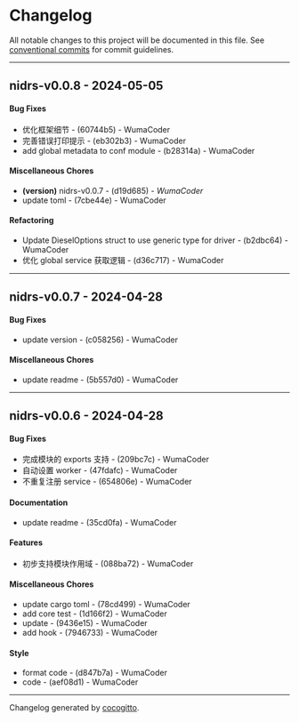 # Changelog
All notable changes to this project will be documented in this file. See [conventional commits](https://www.conventionalcommits.org/) for commit guidelines.

- - -
## nidrs-v0.0.8 - 2024-05-05
#### Bug Fixes
- 优化框架细节 - (60744b5) - WumaCoder
- 完善错误打印提示 - (eb302b3) - WumaCoder
- add global metadata to conf module - (b28314a) - WumaCoder
#### Miscellaneous Chores
- **(version)** nidrs-v0.0.7 - (d19d685) - *WumaCoder*
- update toml - (7cbe44e) - WumaCoder
#### Refactoring
- Update DieselOptions struct to use generic type for driver - (b2dbc64) - WumaCoder
- 优化 global service 获取逻辑 - (d36c717) - WumaCoder

- - -

## nidrs-v0.0.7 - 2024-04-28
#### Bug Fixes
- update version - (c058256) - WumaCoder
#### Miscellaneous Chores
- update readme - (5b557d0) - WumaCoder

- - -

## nidrs-v0.0.6 - 2024-04-28
#### Bug Fixes
- 完成模块的 exports 支持 - (209bc7c) - WumaCoder
- 自动设置 worker - (47fdafc) - WumaCoder
- 不重复注册 service - (654806e) - WumaCoder
#### Documentation
- update readme - (35cd0fa) - WumaCoder
#### Features
- 初步支持模块作用域 - (088ba72) - WumaCoder
#### Miscellaneous Chores
- update cargo toml - (78cd499) - WumaCoder
- add core test - (1d166f2) - WumaCoder
- update - (9436e15) - WumaCoder
- add hook - (7946733) - WumaCoder
#### Style
- format code - (d847b7a) - WumaCoder
- code - (aef08d1) - WumaCoder

- - -

Changelog generated by [cocogitto](https://github.com/cocogitto/cocogitto).